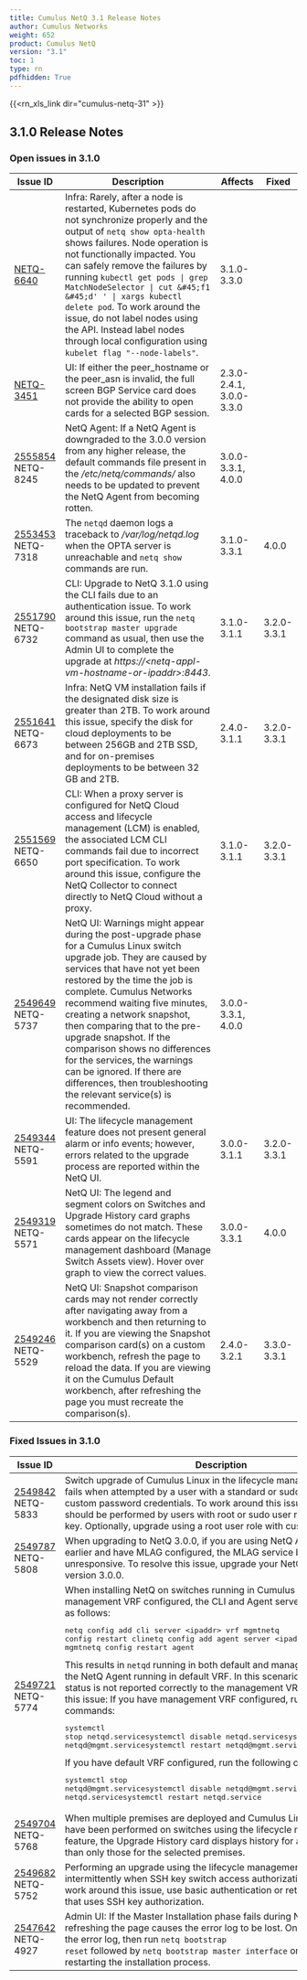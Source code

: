 ```yaml
---
title: Cumulus NetQ 3.1 Release Notes
author: Cumulus Networks
weight: 652
product: Cumulus NetQ
version: "3.1"
toc: 1
type: rn
pdfhidden: True
---
```

{{<rn_xls_link dir="cumulus-netq-31" >}}
## 3.1.0 Release Notes
### Open issues in 3.1.0

|  Issue ID 	|   Description	|   Affects	|   Fixed |
|---	        |---	        |---	    |---	                |
| <a name="NETQ-6640"></a> [NETQ-6640](#NETQ-6640) <a name="NETQ-6640"></a> <br /> | Infra: Rarely, after a node is restarted, Kubernetes pods do not synchronize properly and the output of `netq show opta-health` shows failures. Node operation is not functionally impacted. You can safely remove the failures by running `kubectl get pods \| grep MatchNodeSelector \| cut &#45;f1 &#45;d' ' \| xargs kubectl delete pod`. To work around the issue, do not label nodes using the API. Instead label nodes through local configuration using `kubelet flag "--node-labels"`. | 3.1.0-3.3.0 | |
| <a name="NETQ-3451"></a> [NETQ-3451](#NETQ-3451) <a name="NETQ-3451"></a> <br /> | UI: If either the peer_hostname or the peer_asn is invalid, the full screen BGP Service card does not provide the ability to open cards for a selected BGP session. | 2.3.0-2.4.1, 3.0.0-3.3.0 | |
| <a name="2555854"></a> [2555854](#2555854) <a name="2555854"></a> <br />NETQ-8245 | NetQ Agent: If a NetQ Agent is downgraded to the 3.0.0 version from any higher release, the default commands file present in the _/etc/netq/commands/_ also needs to be updated to prevent the NetQ Agent from becoming rotten. | 3.0.0-3.3.1, 4.0.0 | |
| <a name="2553453"></a> [2553453](#2553453) <a name="2553453"></a> <br />NETQ-7318 | The <code>netqd</code> daemon logs a traceback to _/var/log/netqd.log_ when the OPTA server is unreachable and <code>netq show</code> commands are run. | 3.1.0-3.3.1 | 4.0.0|
| <a name="2551790"></a> [2551790](#2551790) <a name="2551790"></a> <br />NETQ-6732 | CLI: Upgrade to NetQ 3.1.0 using the CLI fails due to an authentication issue. To work around this issue, run the <code>netq bootstrap master upgrade</code> command as usual, then use the Admin UI to complete the upgrade at _https://\<netq-appl-vm-hostname-or-ipaddr\>:8443_. | 3.1.0-3.1.1 | 3.2.0-3.3.1|
| <a name="2551641"></a> [2551641](#2551641) <a name="2551641"></a> <br />NETQ-6673 | Infra: NetQ VM installation fails if the designated disk size is greater than 2TB. To work around this issue, specify the disk for cloud deployments to be between 256GB and 2TB SSD, and for on-premises deployments to be between 32 GB and 2TB. | 2.4.0-3.1.1 | 3.2.0-3.3.1|
| <a name="2551569"></a> [2551569](#2551569) <a name="2551569"></a> <br />NETQ-6650 | CLI: When a proxy server is configured for NetQ Cloud access and lifecycle management (LCM) is enabled, the associated LCM CLI commands fail due to incorrect port specification. To work around this issue, configure the NetQ Collector to connect directly to NetQ Cloud without a proxy. | 3.1.0-3.1.1 | 3.2.0-3.3.1|
| <a name="2549649"></a> [2549649](#2549649) <a name="2549649"></a> <br />NETQ-5737 | NetQ UI: Warnings might appear during the post-upgrade phase for a Cumulus Linux switch upgrade job. They are caused by services that have not yet been restored by the time the job is complete. Cumulus Networks recommend waiting five minutes, creating a network snapshot, then comparing that to the pre-upgrade snapshot. If the comparison shows no differences for the services, the warnings can be ignored. If there are differences, then troubleshooting the relevant service(s) is recommended. | 3.0.0-3.3.1, 4.0.0 | |
| <a name="2549344"></a> [2549344](#2549344) <a name="2549344"></a> <br />NETQ-5591 | UI: The lifecycle management feature does not present general alarm or info events; however, errors related to the upgrade process are reported within the NetQ UI. | 3.0.0-3.1.1 | 3.2.0-3.3.1|
| <a name="2549319"></a> [2549319](#2549319) <a name="2549319"></a> <br />NETQ-5571 | NetQ UI: The legend and segment colors on Switches and Upgrade History card graphs sometimes do not match. These cards appear on the lifecycle management dashboard (Manage Switch Assets view). Hover over graph to view the correct values. | 3.0.0-3.3.1 | 4.0.0|
| <a name="2549246"></a> [2549246](#2549246) <a name="2549246"></a> <br />NETQ-5529 | NetQ UI: Snapshot comparison cards may not render correctly after navigating away from a workbench and then returning to it. If you are viewing the Snapshot comparison card(s) on a custom workbench, refresh the page to reload the data. If you are viewing it on the Cumulus Default workbench, after refreshing the page you must recreate the comparison(s). | 2.4.0-3.2.1 | 3.3.0-3.3.1|

### Fixed Issues in 3.1.0
|  Issue ID 	|   Description	|   Affects	|
|---	        |---	        |---	    |
| <a name="2549842"></a> [2549842](#2549842) <a name="2549842"></a> <br />NETQ-5833 | Switch upgrade of Cumulus Linux in the lifecycle management feature fails when attempted by a user with a standard or sudo user role and custom password credentials. To work around this issue, upgrades should be performed by users with root or sudo user role and an SSH key. Optionally, upgrade using a root user role with custom password.  | 3.0.0-3.0.1 | |
| <a name="2549787"></a> [2549787](#2549787) <a name="2549787"></a> <br />NETQ-5808 | When upgrading to NetQ 3.0.0, if you are using NetQ Agent 2.3.1 or earlier and have MLAG configured, the MLAG service becomes unresponsive. To resolve this issue, upgrade your NetQ Agents to version 3.0.0. | 3.0.0-3.0.1 | |
| <a name="2549721"></a> [2549721](#2549721) <a name="2549721"></a> <br />NETQ-5774 | When installing NetQ on switches running in Cumulus Linux 3.7.x  with management VRF configured, the CLI and Agent server are configured as follows:<pre>netq config add cli server \<ipaddr\> vrf mgmtnetq config restart clinetq config add agent server \<ipaddr\> vrf mgmtnetq config restart agent</pre>This results in <code>netqd</code> running in both default and management VRF and the NetQ Agent running in default VRF. In this scenario, the NetQ Agent status is not reported correctly to the management VRF. To workaround this issue: If you have management VRF configured, run the following commands:<pre>systemctl stop netqd.servicesystemctl disable netqd.servicesystemctl enable netqd&#64;mgmt.servicesystemctl restart netqd&#64;mgmt.service</pre>If you have default VRF configured, run the following commands:<pre>systemctl stop netqd&#64;mgmt.servicesystemctl disable netqd&#64;mgmt.servicesystemctl enable netqd.servicesystemctl restart netqd.service</pre> | 3.0.0-3.0.1 | |
| <a name="2549704"></a> [2549704](#2549704) <a name="2549704"></a> <br />NETQ-5768 | When multiple premises are deployed and Cumulus Linux upgrades have been performed on switches using the lifecycle management feature, the Upgrade History card displays history for all premises rather than only those for the selected premises. | 3.0.0-3.0.1 | |
| <a name="2549682"></a> [2549682](#2549682) <a name="2549682"></a> <br />NETQ-5752 | Performing an upgrade using the lifecycle management feature fails intermittently when SSH key switch access authorization is used. To work around this issue, use basic authentication or retry an upgrade job that uses SSH key authorization. | 3.0.0-3.0.1 | |
| <a name="2547642"></a> [2547642](#2547642) <a name="2547642"></a> <br />NETQ-4927 | Admin UI: If the Master Installation phase fails during NetQ installation, refreshing the page causes the error log to be lost. On failure, download the error log, then run <code>netq bootstrap reset</code> followed by <code>netq bootstrap master interface</code> on the node before restarting the installation process. | 2.4.1-3.0.1 | |


